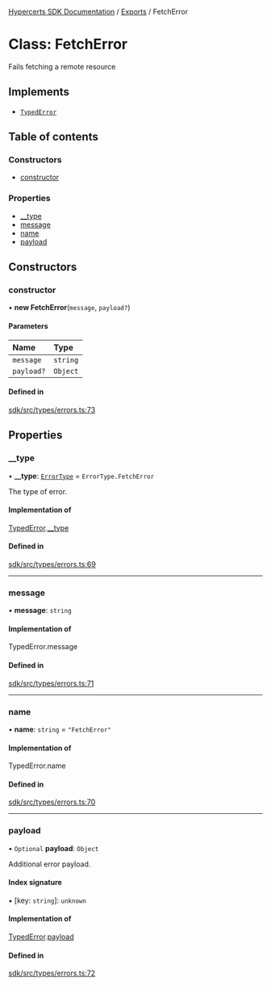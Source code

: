 [Hypercerts SDK Documentation](../README.md) / [Exports](../modules.md) / FetchError

# Class: FetchError

Fails fetching a remote resource

## Implements

- [`TypedError`](../interfaces/TypedError.md)

## Table of contents

### Constructors

- [constructor](FetchError.md#constructor)

### Properties

- [\_\_type](FetchError.md#__type)
- [message](FetchError.md#message)
- [name](FetchError.md#name)
- [payload](FetchError.md#payload)

## Constructors

### constructor

• **new FetchError**(`message`, `payload?`)

#### Parameters

| Name       | Type     |
| :--------- | :------- |
| `message`  | `string` |
| `payload?` | `Object` |

#### Defined in

[sdk/src/types/errors.ts:73](https://github.com/Network-Goods/hypercerts/blob/1adf630/sdk/src/types/errors.ts#L73)

## Properties

### \_\_type

• **\_\_type**: [`ErrorType`](../enums/internal.ErrorType.md) = `ErrorType.FetchError`

The type of error.

#### Implementation of

[TypedError](../interfaces/TypedError.md).[\_\_type](../interfaces/TypedError.md#__type)

#### Defined in

[sdk/src/types/errors.ts:69](https://github.com/Network-Goods/hypercerts/blob/1adf630/sdk/src/types/errors.ts#L69)

---

### message

• **message**: `string`

#### Implementation of

TypedError.message

#### Defined in

[sdk/src/types/errors.ts:71](https://github.com/Network-Goods/hypercerts/blob/1adf630/sdk/src/types/errors.ts#L71)

---

### name

• **name**: `string` = `"FetchError"`

#### Implementation of

TypedError.name

#### Defined in

[sdk/src/types/errors.ts:70](https://github.com/Network-Goods/hypercerts/blob/1adf630/sdk/src/types/errors.ts#L70)

---

### payload

• `Optional` **payload**: `Object`

Additional error payload.

#### Index signature

▪ [key: `string`]: `unknown`

#### Implementation of

[TypedError](../interfaces/TypedError.md).[payload](../interfaces/TypedError.md#payload)

#### Defined in

[sdk/src/types/errors.ts:72](https://github.com/Network-Goods/hypercerts/blob/1adf630/sdk/src/types/errors.ts#L72)
